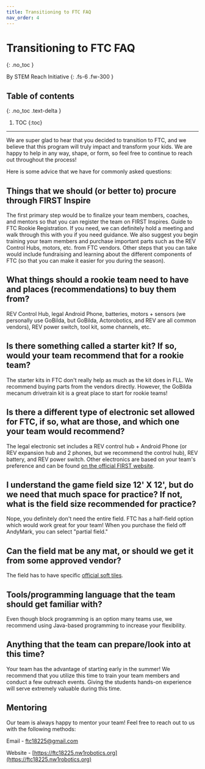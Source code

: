 ```yaml
---
title: Transitioning to FTC FAQ
nav_order: 4
---
```

# Transitioning to FTC FAQ
{: .no_toc }

By STEM Reach Initiative
{: .fs-6 .fw-300 }

## Table of contents
{: .no_toc .text-delta }

1. TOC
{:toc}
---

We are super glad to hear that you decided to transition to FTC, and we believe that this program will truly impact and transform your kids. We are happy to help in any way, shape, or form, so feel free to continue to reach out throughout the process!


Here is some advice that we have for commonly asked questions:

## Things that we should (or better to) procure through FIRST Inspire

The first primary step would be to finalize your team members, coaches, and mentors so that you can register the team on FIRST Inspires. Guide to FTC Rookie Registration. If you need, we can definitely hold a meeting and walk through this with you if you need guidance. We also suggest you begin training your team members and purchase important parts such as the REV Control Hubs, motors, etc. from FTC vendors. Other steps that you can take would include fundraising and learning about the different components of FTC (so that you can make it easier for you during the season).


## What things should a rookie team need to have and places (recommendations) to buy them from?

REV Control Hub, legal Android Phone, batteries, motors + sensors (we personally use GoBilda, but GoBilda, Actorobotics, and REV are all common vendors), REV power switch, tool kit, some channels, etc.


## Is there something called a starter kit? If so, would your team recommend that for a rookie team?

The starter kits in FTC don't really help as much as the kit does in FLL. We recommend buying parts from the vendors directly. However, the GoBilda mecanum drivetrain kit is a great place to start for rookie teams!


## Is there a different type of electronic set allowed for FTC, if so, what are those, and which one your team would recommend?

The legal electronic set includes a REV control hub + Android Phone (or REV expansion hub and 2 phones, but we recommend the control hub), REV battery, and REV power switch. Other electronics are based on your team's preference and can be found [on the official FIRST website](https://www.firstinspires.org/sites/default/files/uploads/resource_library/ftc/legal-illegal-parts-list.pdf).


## I understand the game field size 12' X 12', but do we need that much space for practice? If not, what is the field size recommended for practice?

Nope, you definitely don't need the entire field. FTC has a half-field option which would work great for your team! When you purchase the field off AndyMark, you can select "partial field."


## Can the field mat be any mat, or should we get it from some approved vendor?

The field has to have specific [official soft tiles](https://www.andymark.com/products/soft-tiles-for-first-tech-challenge-field-options?via=Z2lkOi8vYW5keW1hcmsvV29ya2FyZWE6Ok5hdmlnYXRpb246OlNlYXJjaFJlc3VsdHMvJTdCJTIycSUyMiUzQSUyMmZ0YyttYXQlMjIlN0Q).


## Tools/programming language that the team should get familiar with?

Even though block programming is an option many teams use, we recommend using Java-based programming to increase your flexibility.


## Anything that the team can prepare/look into at this time?

Your team has the advantage of starting early in the summer! We recommend that you utilize this time to train your team members and conduct a few outreach events. Giving the students hands-on experience will serve extremely valuable during this time.

## Mentoring
Our team is always happy to mentor your team! Feel free to reach out to us with the following methods:

Email - [ftc18225@gmail.com](mailto:ftc18225@gmail.com)

Website - [https://ftc18225.nw1robotics.org](https://ftc18225.nw1robotics.org)